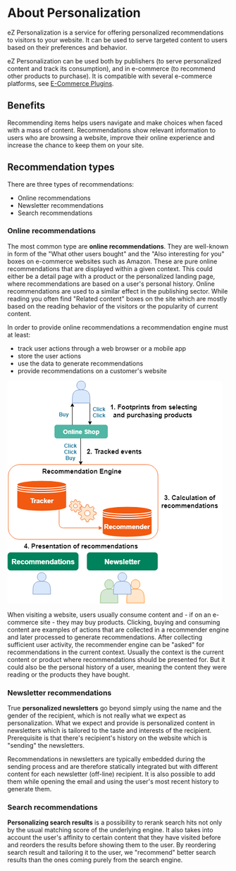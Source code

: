 # About Personalization

eZ Personalization is a service for offering personalized recommendations to visitors to your website.
It can be used to serve targeted content to users based on their preferences and behavior.

eZ Personalization can be used both by publishers (to serve personalized content and track its consumption), and in e-commerce (to recommend other products to purchase).
It is compatible with several e-commerce platforms, see [E-Commerce Plugins](../ecommerce_plugins/magento2.md).

## Benefits

Recommending items helps users navigate and make choices when faced with a mass of content.
Recommendations show relevant information to users who are browsing a website, improve their online experience and increase the chance to keep them on your site.

## Recommendation types

There are three types of recommendations:

- Online recommendations
- Newsletter recommendations
- Search recommendations

### Online recommendations

The most common type are **online recommendations**.
They are well-known in form of the "What other users bought" and the "Also interesting for you" boxes on e-commerce websites such as Amazon.
These are pure online recommendations that are displayed within a given context.
This could either be a detail page with a product or the personalized landing page, where recommendations are based on a user's personal history.
Online recommendations are used to a similar effect in the publishing sector.
While reading you often find "Related content" boxes on the site which are mostly based on the reading behavior of the visitors or the popularity of current content.

In order to provide online recommendations a recommendation engine must at least:

- track user actions through a web browser or a mobile app
- store the user actions
- use the data to generate recommendations
- provide recommendations on a customer's website

![Overview of how recommendation works](img/recommendation_overview.png)

When visiting a website, users usually consume content and - if on an e-commerce site - they may buy products.
Clicking, buying and consuming content are examples of actions that are collected in a recommender engine and later processed to generate recommendations.
After collecting sufficient user activity, the recommender engine can be "asked" for recommendations in the current context.
Usually the context is the current content or product where recommendations should be presented for.
But it could also be the personal history of a user, meaning the content they were reading or the products they have bought.

### Newsletter recommendations

True **personalized newsletters** go beyond simply using the name and the gender of the recipient, which is not really what we expect as personalization.
What we expect and provide is personalized content in newsletters which is tailored to the taste and interests of the recipient.
Prerequisite is that there's recipient's history on the website which is "sending" the newsletters.

Recommendations in newsletters are typically embedded during the sending process and are therefore statically integrated but with different content for each newsletter (off-line) recipient.
It is also possible to add them while opening the email and using the user's most recent history to generate them.

### Search recommendations

**Personalizing search results** is a possibility to rerank search hits not only by the usual matching score of the underlying engine.
It also takes into account the user's affinity to certain content that they have visited before and reorders the results before showing them to the user.
By reordering search result and tailoring it to the user, we "recommend" better search results than the ones coming purely from the search engine.
